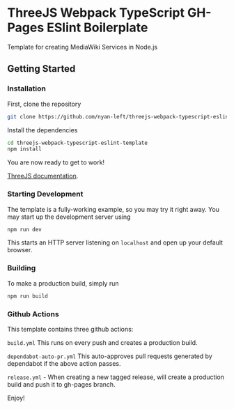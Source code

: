# ThreeJS Webpack TypeScript GH-Pages ESlint Boilerplate

Template for creating MediaWiki Services in Node.js

## Getting Started

### Installation

First, clone the repository

```bash
git clone https://github.com/nyan-left/threejs-webpack-typescript-eslint-template
```

Install the dependencies

```bash
cd threejs-webpack-typescript-eslint-template
npm install
```

You are now ready to get to work!

[ThreeJS documentation](https://threejs.org/docs/).

### Starting Development

The template is a fully-working example, so you may try it right away. You may start up the development server using

```bash
npm run dev
```

This starts an HTTP server listening on `localhost` and open up your default browser.

### Building

To make a production build, simply run

```bash
npm run build
```


### Github Actions


This template contains three github actions:

`build.yml` This runs on every push and creates a production build.

`dependabot-auto-pr.yml` This auto-approves pull requests generated by dependabot if the above action passes.

`release.yml` - When creating a new tagged release, will create a production build and push it to gh-pages branch.

Enjoy!

